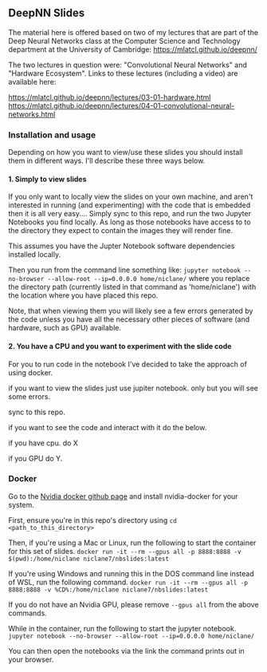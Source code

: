 ## DeepNN Slides

The material here is offered based on two of my lectures that are part of the Deep Neural Networks class at the Computer Science and Technology department at the University of Cambridge: https://mlatcl.github.io/deepnn/

The two lectures in question were: "Convolutional Neural Networks" and "Hardware Ecosystem". Links to these lectures (including a video) are available here:

https://mlatcl.github.io/deepnn/lectures/03-01-hardware.html
https://mlatcl.github.io/deepnn/lectures/04-01-convolutional-neural-networks.html

### Installation and usage

Depending on how you want to view/use these slides you should install them in different ways. I'll describe these three ways below.

#### 1. Simply to view slides

If you only want to locally view the slides on your own machine, and aren't interested in running (and experimenting) with the code that is embedded then it is all very easy.... Simply sync to this repo, and run the two Jupyter Notebooks you find locally. As long as those notebooks have access to to the directory they expect to contain the images they will render fine.

This assumes you have the Jupter Notebook software dependencies installed locally. 

Then you run from the command line something like: `jupyter notebook --no-browser --allow-root --ip=0.0.0.0 home/niclane/` where you replace the directory path (currently listed in that command as 'home/niclane') with the location where you have placed this repo.

Note, that when viewing them you will likely see a few errors generated by the code unless you have all the necessary other pieces of software (and hardware, such as GPU) available.

#### 2. You have a CPU and you want to experiment with the slide code

For you to run code in the notebook I've decided to take the approach of using docker.

if you want to view the slides just use jupiter notebook. only but you will see some errors.

sync to this repo.

if you want to see the code and interact with it do the below.

if you have cpu. do X

if you GPU do Y.

### Docker
Go to the [Nvidia docker github page](https://github.com/NVIDIA/nvidia-docker) and install nvidia-docker for your system.

First, ensure you're in this repo's directory using `cd <path_to_this_directory>`

Then, if you're using a Mac or Linux, run the following to start the container for this set of slides.
`docker run -it --rm --gpus all -p 8888:8888 -v $(pwd):/home/niclane niclane7/nbslides:latest`

If you're using Windows and running this in the DOS command line instead of WSL, run the following command.
`docker run -it --rm --gpus all -p 8888:8888 -v %CD%:/home/niclane niclane7/nbslides:latest`

If you do not have an Nvidia GPU, please remove `--gpus all` from the above commands.

While in the container, run the following to start the jupyter notebook.
`jupyter notebook --no-browser --allow-root --ip=0.0.0.0 home/niclane/`

You can then open the notebooks via the link the command prints out in your browser.

